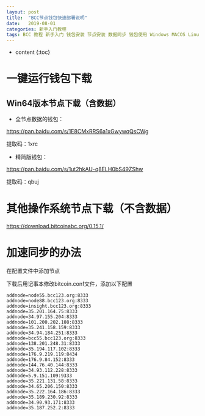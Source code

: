 ```yaml
---
layout: post
title:  "BCC节点钱包快速部署说明"
date:   2019-08-01
categories: 新手入门教程
tags: BCC 教程 新手入门 钱包安装 节点安装 数据同步 钱包使用 Windows MACOS Linux
---
```


* content
{:toc}

# 一键运行钱包下载

## Win64版本节点下载（含数据）

* 全节点数据的钱包：

https://pan.baidu.com/s/1E8CMxRRS6a1xGwywqQsCWg 

提取码：1xrc 

* 精简版钱包：

https://pan.baidu.com/s/1ut2hkAU-q8ELH0bS49ZShw 

提取码：qbuj

# 其他操作系统节点下载（不含数据）

https://download.bitcoinabc.org/0.15.1/

# 加速同步的办法

在配置文件中添加节点

下载后用记事本修改bitcoin.conf文件，添加以下配置

```
addnode=node55.bcc123.org:8333
addnode=node88.bcc123.org:8333
addnode=insight.bcc123.org:8333
addnode=35.201.164.75:8333
addnode=34.97.155.204:8333
addnode=101.200.202.108:8333
addnode=35.241.158.159:8333
addnode=34.94.184.251:8333
addnode=bcc55.bcc123.org:8333
addnode=138.201.248.31:8333
addnode=35.194.117.102:8333
addnode=176.9.219.119:8434
addnode=176.9.84.152:8333
addnode=144.76.40.144:8333
addnode=34.93.112.228:8333
addnode=5.9.151.109:9333
addnode=35.221.131.58:8333
addnode=34.65.206.150:8333
addnode=35.222.164.186:8333
addnode=35.189.230.92:8333
addnode=34.90.93.171:8333
addnode=35.187.252.2:8333
```

